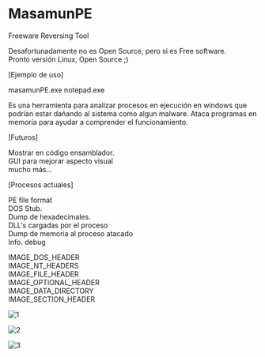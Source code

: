 # MasamunPE
Freeware Reversing Tool

Desafortunadamente no es Open Source, pero si es Free software.<br>
Pronto versión Linux, Open Source ;)

[Ejemplo de uso]

masamunPE.exe notepad.exe

Es una herramienta para analizar procesos en ejecución en windows que podrían estar dañando al sistema como algun malware.
Ataca programas en memoría para ayudar a comprender el funcionamiento.

[Futuros]

Mostrar en código ensamblador.<br>
GUI para mejorar aspecto visual<br>
mucho más...<br>

[Procesos actuales]<br>

PE file format<br>
DOS Stub.<br>
Dump de hexadecimales.<br>
DLL's cargadas por el proceso<br>
Dump de memoria al proceso atacado<br>
Info. debug<br>

IMAGE_DOS_HEADER<br>
IMAGE_NT_HEADERS<br>
IMAGE_FILE_HEADER<br>
IMAGE_OPTIONAL_HEADER<br>
IMAGE_DATA_DIRECTORY<br>
IMAGE_SECTION_HEADER<br>


![1](https://user-images.githubusercontent.com/50802374/150623748-5efc4b8b-80cf-4f21-ad3d-d83c1c2cd786.png)

![2](https://user-images.githubusercontent.com/50802374/150623753-a5e8540c-d853-422a-97eb-2520f886a632.png)

![3](https://user-images.githubusercontent.com/50802374/150623759-5809c490-3673-4d0b-9084-d110e0ab9cee.png)
